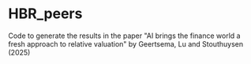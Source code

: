 # HBR_peers
Code to generate the results in the paper "AI brings the finance world a fresh approach to relative valuation" by Geertsema, Lu and Stouthuysen (2025)
